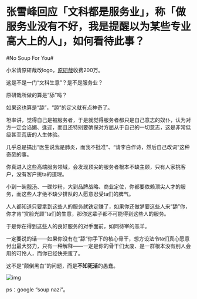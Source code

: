 # 张雪峰回应「文科都是服务业」，称「做服务业没有不好，我是提醒以为某些专业高大上的人」，如何看待此事？

\#No Soup For You#

小米请原研哉改logo，[原研哉](https://www.zhihu.com/search?q=原研哉&search_source=Entity&hybrid_search_source=Entity&hybrid_search_extra={"sourceType"%3A"answer"%2C"sourceId"%3A3325844037})收费200万。

这是不是一门“文科生意”？是不是服务业？

原研哉所做的算是“舔”吗？

如果这也算是“舔”，“舔”的定义就有点神奇了。

坦率讲，觉得自己是被服务者，于是就觉得服务者都只是自己意志的奴仆，认为对方一定会谄媚、逢迎，而且还特别要确保对方屈从于自己的一切意志，这是非常低级甚至荒唐的人生体验。

几乎总是搞出“医生说我是肺炎，而我不批准”、“请李白作诗，然后自己改词”这种奇葩的事。

你真进入这些高端服务领域，会发现顶尖的服务者根本不缺主顾，只有人家挑客户，没有客户挑ta的道理。

小到一碗[靓汤](https://www.zhihu.com/search?q=靓汤&search_source=Entity&hybrid_search_source=Entity&hybrid_search_extra={"sourceType"%3A"answer"%2C"sourceId"%3A3325844037})、一碟炒粉，大到品牌战略、商业定位，你都要依赖顶尖人才的服务，而这些人才绝不缺少排队的人愿意忍受ta们的脾气。

人人都知道只要拿到这些人的服务就铁定赚了，如果你还做梦要这些人来“舔”你，你才肯“赏脸光顾”ta们的生意，那你这辈子都不可能得到这些人的服务。

于是你在得到这些人的良好服务的对手面前，如同待宰的羔羊。

一定要说的话——如果你没有在“舔“你手下的核心骨干，想方设法令ta们真心愿意付出最大努力，只有一种解释——一定是你的骨干们太废、是一群根本没有别人会用的可怜人，而你已经快完蛋了。

这不是“颠倒黑白”的问题，而是**不知死活**的愚蠢。

![img](https://pica.zhimg.com/80/v2-78112412217a588d6643091cd85eb933_720w.webp?source=2c26e567)

ps：google “soup nazi”。

